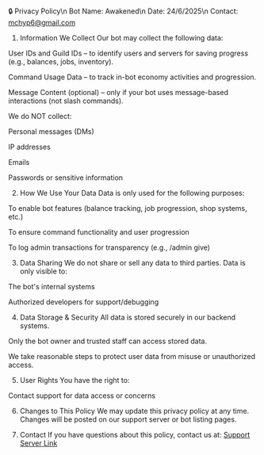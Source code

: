 🔒 Privacy Policy\n
Bot Name: Awakened\n
Date: 24/6/2025\n
Contact: mchyp6@gmail.com

1. Information We Collect
Our bot may collect the following data:

User IDs and Guild IDs – to identify users and servers for saving progress (e.g., balances, jobs, inventory).

Command Usage Data – to track in-bot economy activities and progression.

Message Content (optional) – only if your bot uses message-based interactions (not slash commands).

We do NOT collect:

Personal messages (DMs)

IP addresses

Emails

Passwords or sensitive information

2. How We Use Your Data
Data is only used for the following purposes:

To enable bot features (balance tracking, job progression, shop systems, etc.)

To ensure command functionality and user progression

To log admin transactions for transparency (e.g., /admin give)

3. Data Sharing
We do not share or sell any data to third parties.
Data is only visible to:

The bot's internal systems

Authorized developers for support/debugging

4. Data Storage & Security
All data is stored securely in our backend systems.

Only the bot owner and trusted staff can access stored data.

We take reasonable steps to protect user data from misuse or unauthorized access.

5. User Rights
You have the right to:

Contact support for data access or concerns

6. Changes to This Policy
We may update this privacy policy at any time. Changes will be posted on our support server or bot listing pages.

7. Contact
If you have questions about this policy, contact us at:
[Support Server Link](https://discord.gg/JjjNjAZutF)

